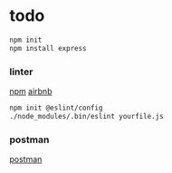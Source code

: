 # todo

```sh
npm init
npm install express
```



### linter

[npm](https://www.npmjs.com/package/eslint#installation-and-usage)
[airbnb](https://www.npmjs.com/package/eslint-config-airbnb-base)

```sh
npm init @eslint/config
./node_modules/.bin/eslint yourfile.js
```

### postman

[postman](https://learning.postman.com/docs/getting-started/installation-and-updates/#installing-postman-on-linux)